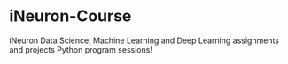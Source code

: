 # iNeuron-Course
iNeuron Data Science, Machine Learning and Deep Learning assignments and projects
Python program sessions!
